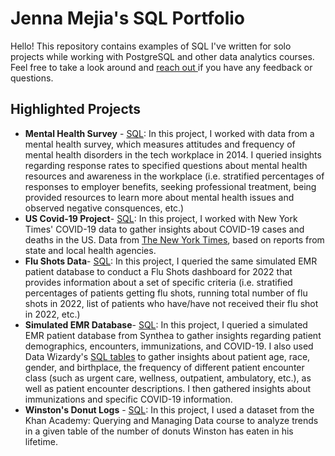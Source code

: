 # Jenna Mejia's SQL Portfolio
Hello! This repository contains examples of SQL I've written for solo projects while working with PostgreSQL and other data analytics courses. Feel free to take a look around and [reach out ](www.linkedin.com/in/jennamejia) if you have any feedback or questions.

## Highlighted Projects
- **Mental Health Survey** - [SQL](https://github.com/jennamejia/My-SQL-Portfolio/blob/main/Mental_Health_Survey): In this project, I worked with data from a mental health survey, which measures attitudes and frequency of mental health disorders in the tech workplace in 2014. I queried insights regarding response rates to specified questions about mental health resources and awareness in the workplace (i.e. stratified percentages of responses to employer benefits, seeking professional treatment, being provided resources to learn more about mental health issues and observed negative consquences, etc.)
- **US Covid-19 Project**- [SQL](https://github.com/jennamejia/My-SQL-Portfolio/blob/main/US-covid19-project): In this project, I worked with New York Times' COVID-19 data to gather insights about COVID-19 cases and deaths in the US. Data from [The New York Times](https://github.com/nytimes/covid-19-data), based on reports from state and local health agencies.
- **Flu Shots Data**- [SQL](https://github.com/jennamejia/My-SQL-Portfolio/blob/main/flu-shots-data): In this project, I queried the same simulated EMR patient database to conduct a Flu Shots dashboard for 2022 that provides information about a set of specific criteria (i.e. stratified percentages of patients getting flu shots, running total number of flu shots in 2022, list of patients who have/have not received their flu shot in 2022, etc.)
- **Simulated EMR Database**- [SQL](https://github.com/jennamejia/My-SQL-Portfolio/blob/main/simulated-EMR-database): In this project, I queried a simulated EMR patient database from Synthea to gather insights regarding patient demographics, encounters, immunizations, and COVID-19. I also used Data Wizardy's [SQL tables](https://github.com/Data-Wizardry/SQL-Webinar-1 ) to gather insights about patient age, race, gender, and birthplace, the frequency of different patient encounter class (such as urgent care, wellness, outpatient, ambulatory, etc.), as well as patient encounter descriptions. I then gathered insights about immunizations and specific COVID-19 information.
- **Winston's Donut Logs** - [SQL](https://github.com/jennamejia/My-SQL-Portfolio/blob/main/Winstons-Donut-Logs): In this project, I used a dataset from the Khan Academy: Querying and Managing Data course to analyze trends in a given table of the number of donuts Winston has eaten in his lifetime.
